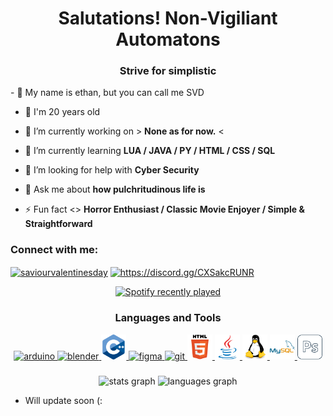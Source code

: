 <h1 align="center">Salutations! Non-Vigiliant Automatons</h1>
<h3 align="center">Strive for simplistic</h3>
- 🔶 My name is ethan, but you can call me SVD

- 🧡 I'm 20 years old

- 🔭 I’m currently working on > **None as for now.** <

- 🌱 I’m currently learning **LUA / JAVA / PY / HTML / CSS / SQL** 

- 🤝 I’m looking for help with **Cyber Security**

- 💬 Ask me about **how pulchritudinous life is**

- ⚡ Fun fact <> **Horror Enthusiast / Classic Movie Enjoyer / Simple & Straightforward**

 
<h3 align="left">Connect with me:</h3>
<p align="left">
<a href="https://www.youtube.com/c/saviourvalentinesday" target="blank"><img align="center" src="https://raw.githubusercontent.com/rahuldkjain/github-profile-readme-generator/master/src/images/icons/Social/youtube.svg" alt="saviourvalentinesday" height="30" width="40" /></a>
<a href="https://discord.gg/CXSakcRUNR" target="blank"><img align="center" src="https://raw.githubusercontent.com/rahuldkjain/github-profile-readme-generator/master/src/images/icons/Social/discord.svg" alt="https://discord.gg/CXSakcRUNR" height="30" width="40" /></a>
</p>

<div align="center">
  <a href="https://open.spotify.com/user/nfmom5sm1x6jzpkhljtzi6ul7">
    <img src="https://spotify-recently-played-readme.vercel.app/api?user=nfmom5sm1x6jzpkhljtzi6ul7&count=5&unique=true" alt="Spotify recently played"  />
  </a>
</div>


<h3 align="middle">  Languages and Tools  </h3>
<p align="middle"> <a href="https://www.arduino.cc/" target="_blank" rel="noreferrer"> <img src="https://cdn.worldvectorlogo.com/logos/arduino-1.svg" alt="arduino" width="40" height="40"/> </a> <a href="https://www.blender.org/" target="_blank" rel="noreferrer"> <img src="https://download.blender.org/branding/community/blender_community_badge_white.svg" alt="blender" width="40" height="40"/> </a> <a href="https://www.w3schools.com/cpp/" target="_blank" rel="noreferrer"> <img src="https://raw.githubusercontent.com/devicons/devicon/master/icons/cplusplus/cplusplus-original.svg" alt="cplusplus" width="40" height="40"/> </a> <a href="https://www.figma.com/" target="_blank" rel="noreferrer"> <img src="https://www.vectorlogo.zone/logos/figma/figma-icon.svg" alt="figma" width="40" height="40"/> </a> <a href="https://git-scm.com/" target="_blank" rel="noreferrer"> <img src="https://www.vectorlogo.zone/logos/git-scm/git-scm-icon.svg" alt="git" width="40" height="40"/> </a> <a href="https://www.w3.org/html/" target="_blank" rel="noreferrer"> <img src="https://raw.githubusercontent.com/devicons/devicon/master/icons/html5/html5-original-wordmark.svg" alt="html5" width="40" height="40"/> </a> <a href="https://www.java.com" target="_blank" rel="noreferrer"> <img src="https://raw.githubusercontent.com/devicons/devicon/master/icons/java/java-original.svg" alt="java" width="40" height="40"/> </a> <a href="https://www.linux.org/" target="_blank" rel="noreferrer"> <img src="https://raw.githubusercontent.com/devicons/devicon/master/icons/linux/linux-original.svg" alt="linux" width="40" height="40"/> </a> <a href="https://www.mysql.com/" target="_blank" rel="noreferrer"> <img src="https://raw.githubusercontent.com/devicons/devicon/master/icons/mysql/mysql-original-wordmark.svg" alt="mysql" width="40" height="40"/> </a> <a href="https://www.photoshop.com/en" target="_blank" rel="noreferrer"> <img src="https://raw.githubusercontent.com/devicons/devicon/master/icons/photoshop/photoshop-line.svg" alt="photoshop" width="40" height="40"/> </a> </p>


<h3 align="middle">   </h3>
<div align="center">
  <img src="https://github-readme-stats.vercel.app/api?username=R-1933&hide_title=false&hide_rank=false&show_icons=true&include_all_commits=true&count_private=true&disable_animations=false&theme=dracula&locale=en&hide_border=false&order=1" height="150" alt="stats graph"  />
  <img src="https://github-readme-stats.vercel.app/api/top-langs?username=R-1933&locale=en&hide_title=false&layout=compact&card_width=320&langs_count=5&theme=onedark&hide_border=false&order=2" height="150" alt="languages graph"  />
</div>




- Will update soon (:
